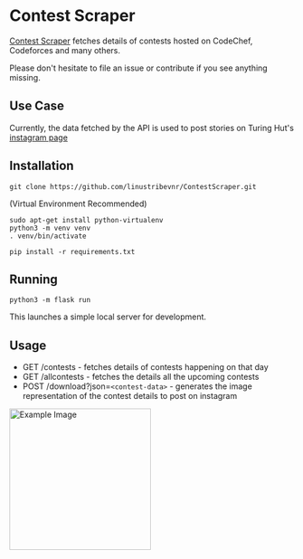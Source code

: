 # Contest Scraper

[Contest Scraper](https://contest-scraper.herokuapp.com/) fetches details of contests hosted on CodeChef, Codeforces and many others.

Please don't hesitate to file an issue or contribute if you see anything missing.

## Use Case
Currently, the data fetched by the API is used to post stories on Turing Hut's [instagram page](https://instagram.com/turing.hut)

## Installation
```
git clone https://github.com/linustribevnr/ContestScraper.git
```
(Virtual Environment Recommended)
```
sudo apt-get install python-virtualenv
python3 -m venv venv
. venv/bin/activate
```
```
pip install -r requirements.txt
```

## Running
```
python3 -m flask run
```
This launches a simple local server for development.

## Usage
* GET /contests - fetches details of contests happening on that day
* GET /allcontests - fetches the details all the upcoming contests
* POST /download?json=`<contest-data>` - generates the image representation of the contest details to post on instagram
<img src="https://raw.githubusercontent.com/linustribevnr/contest-scraper/master/imgs/example.jpeg" alt="Example Image" width="250">




